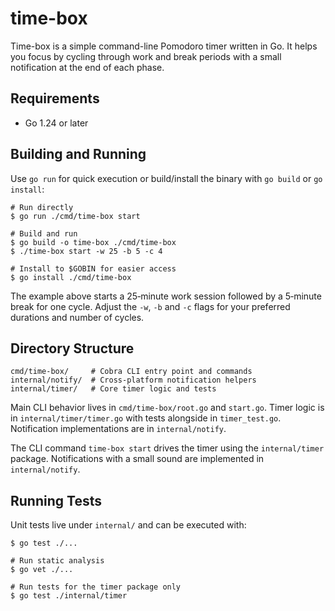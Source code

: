 # time-box

Time-box is a simple command-line Pomodoro timer written in Go.
It helps you focus by cycling through work and break periods with
a small notification at the end of each phase.

## Requirements

* Go 1.24 or later

## Building and Running

Use `go run` for quick execution or build/install the binary with
`go build` or `go install`:

```shell
# Run directly
$ go run ./cmd/time-box start

# Build and run
$ go build -o time-box ./cmd/time-box
$ ./time-box start -w 25 -b 5 -c 4

# Install to $GOBIN for easier access
$ go install ./cmd/time-box
```

The example above starts a 25‑minute work session followed by a
5‑minute break for one cycle. Adjust the `-w`, `-b` and `-c` flags for
your preferred durations and number of cycles.

## Directory Structure

```shell
cmd/time-box/     # Cobra CLI entry point and commands
internal/notify/  # Cross‑platform notification helpers
internal/timer/   # Core timer logic and tests
```

Main CLI behavior lives in `cmd/time-box/root.go` and `start.go`.
Timer logic is in `internal/timer/timer.go` with tests alongside in
`timer_test.go`. Notification implementations are in `internal/notify`.

The CLI command `time-box start` drives the timer using the
`internal/timer` package. Notifications with a small sound are
implemented in `internal/notify`.

## Running Tests

Unit tests live under `internal/` and can be executed with:

```shell
$ go test ./...

# Run static analysis
$ go vet ./...

# Run tests for the timer package only
$ go test ./internal/timer
```